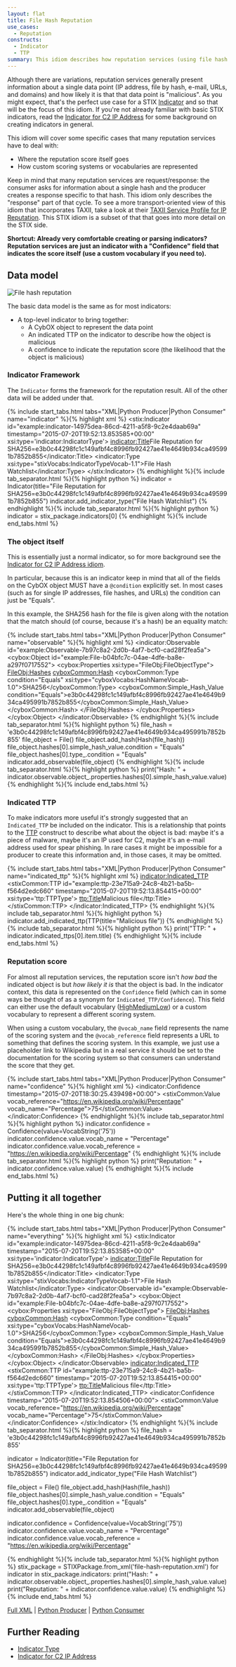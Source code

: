 ```yaml
---
layout: flat
title: File Hash Reputation
use_cases:
  - Reputation
constructs:
  - Indicator
  - TTP
summary: This idiom describes how reputation services (using file hash as an example) can be represented in STIX
---
```


Although there are variations, reputation services generally present information about a single data point (IP address, file by hash, e-mail, URLs, and domains) and how likely it is that that data point is "malicious". As you might expect, that's the perfect use case for a STIX [Indicator](/data-model/{{site.current_version}}/indicator/IndicatorType) and so that will be the focus of this idiom. If you're not already familiar with basic STIX indicators, read the [Indicator for C2 IP Address](/documentation/idioms/c2-indicator) for some background on creating indicators in general.

This idiom will cover some specific cases that many reputation services have to deal with:

- Where the reputation score itself goes
- How custom scoring systems or vocabularies are represented

Keep in mind that many reputation services are request/response: the consumer asks for information about a single hash and the producer creates a response specific to that hash. This idiom only describes the "response" part of that cycle. To see a more transport-oriented view of this idiom that incorporates TAXII, take a look at their [TAXII Service Profile for IP Reputation](http://taxiiproject.github.io/documentation/service-profiles/file-hash-rep/). This STIX idiom is a subset of that that goes into more detail on the STIX side.

**Shortcut: Already very comfortable creating or parsing indicators? Reputation services are just an indicator with a "Confidence" field that indicates the score itself (use a custom vocabulary if you need to).**

## Data model

<img src="diagram.png" alt="File hash reputation" class="aside-text" />

The basic data model is the same as for most indicators:

- A top-level indicator to bring together:
  - A CybOX object to represent the data point
  - An indicated TTP on the indicator to describe how the object is malicious
  - A confidence to indicate the reputation score (the likelihood that the object is malicious)

<div style="clear: both; width:100%"></div>

### Indicator Framework

The `Indicator` forms the framework for the reputation result. All of the other data will be added under that.

{% include start_tabs.html tabs="XML|Python Producer|Python Consumer" name="indicator" %}{% highlight xml %}
<stix:Indicator id="example:indicator-14975dea-86cd-4211-a5f8-9c2e4daab69a" timestamp="2015-07-20T19:52:13.853585+00:00" xsi:type='indicator:IndicatorType'>
    <indicator:Title>File Reputation for SHA256=e3b0c44298fc1c149afbf4c8996fb92427ae41e4649b934ca495991b7852b855</indicator:Title>
    <indicator:Type xsi:type="stixVocabs:IndicatorTypeVocab-1.1">File Hash Watchlist</indicator:Type>
</stix:Indicator>
{% endhighlight %}{% include tab_separator.html %}{% highlight python %}
indicator = Indicator(title="File Reputation for SHA256=e3b0c44298fc1c149afbf4c8996fb92427ae41e4649b934ca495991b7852b855")
indicator.add_indicator_type("File Hash Watchlist")
{% endhighlight %}{% include tab_separator.html %}{% highlight python %}
indicator = stix_package.indicators[0]
{% endhighlight %}{% include end_tabs.html %}

### The object itself

This is essentially just a normal indicator, so for more background see the [Indicator for C2 IP Address idiom](/documentation/idioms/c2-indicator/).

In particular, because this is an indicator keep in mind that all of the fields on the CybOX object MUST have a `@condition` explicitly set. In most cases (such as for single IP addresses, file hashes, and URLs) the condition can just be "Equals".

In this example, the SHA256 hash for the file is given along with the notation that the match should (of course, because it's a hash) be an equality match:

{% include start_tabs.html tabs="XML|Python Producer|Python Consumer" name="observable" %}{% highlight xml %}
<indicator:Observable id="example:Observable-7b97c8a2-2d0b-4af7-bcf0-cad28f2fea5a">
    <cybox:Object id="example:File-b04bfc7c-04ae-4dfe-ba8e-a297f0717552">
        <cybox:Properties xsi:type="FileObj:FileObjectType">
            <FileObj:Hashes>
                <cyboxCommon:Hash>
                    <cyboxCommon:Type condition="Equals" xsi:type="cyboxVocabs:HashNameVocab-1.0">SHA256</cyboxCommon:Type>
                    <cyboxCommon:Simple_Hash_Value condition="Equals">e3b0c44298fc1c149afbf4c8996fb92427ae41e4649b934ca495991b7852b855</cyboxCommon:Simple_Hash_Value>
                </cyboxCommon:Hash>
            </FileObj:Hashes>
        </cybox:Properties>
    </cybox:Object>
</indicator:Observable>
{% endhighlight %}{% include tab_separator.html %}{% highlight python %}
file_hash = 'e3b0c44298fc1c149afbf4c8996fb92427ae41e4649b934ca495991b7852b855'
file_object = File()
file_object.add_hash(Hash(file_hash))
file_object.hashes[0].simple_hash_value.condition = "Equals"
file_object.hashes[0].type_.condition = "Equals"
indicator.add_observable(file_object)
{% endhighlight %}{% include tab_separator.html %}{% highlight python %}
print("Hash: " + indicator.observable.object_.properties.hashes[0].simple_hash_value.value)
{% endhighlight %}{% include end_tabs.html %}

### Indicated TTP

To make indicators more useful it's strongly suggested that an `Indicated_TTP` be included on the indicator. This is a relationship that points to the [TTP](/data-model/{{site.current_version}}/ttp/TTPType) construct to describe what about the object is bad: maybe it's a piece of malware, maybe it's an IP used for C2, maybe it's an e-mail address used for spear phishing. In rare cases it might be impossible for a producer to create this information and, in those cases, it may be omitted.

{% include start_tabs.html tabs="XML|Python Producer|Python Consumer" name="indicated_ttp" %}{% highlight xml %}
<indicator:Indicated_TTP>
    <stixCommon:TTP id="example:ttp-23e715a9-24c8-4b21-ba5b-f564d2edc660" timestamp="2015-07-20T19:52:13.854415+00:00" xsi:type='ttp:TTPType'>
        <ttp:Title>Malicious file</ttp:Title>
    </stixCommon:TTP>
</indicator:Indicated_TTP>
{% endhighlight %}{% include tab_separator.html %}{% highlight python %}
indicator.add_indicated_ttp(TTP(title="Malicious file"))
{% endhighlight %}{% include tab_separator.html %}{% highlight python %}
print("TTP: " + indicator.indicated_ttps[0].item.title)
{% endhighlight %}{% include end_tabs.html %}

### Reputation score

For almost all reputation services, the reputation score isn't _how bad_ the indicated object is but _how likely it is_ that the object is bad. In the indicator context, this data is represented on the `Confidence` field (which can in some ways be thought of as a synonym for `Indicated_TTP/Confidence`). This field can either use the default vocabulary ([HighMediumLow](/data-model/{{site.current_version}}/stixVocabs/HighMediumLowVocab-1.0/)) or a custom vocabulary to represent a different scoring system.

When using a custom vocabulary, the `@vocab_name` field represents the name of the scoring system and the `@vocab_reference` field represents a URL to something that defines the scoring system. In this example, we just use a placeholder link to Wikipedia but in a real service it should be set to the documentation for the scoring system so that consumers can understand the score that they get.

{% include start_tabs.html tabs="XML|Python Producer|Python Consumer" name="confidence" %}{% highlight xml %}
<indicator:Confidence timestamp="2015-07-20T18:30:25.439498+00:00">
    <stixCommon:Value vocab_reference="https://en.wikipedia.org/wiki/Percentage" vocab_name="Percentage">75</stixCommon:Value>
</indicator:Confidence>
{% endhighlight %}{% include tab_separator.html %}{% highlight python %}
indicator.confidence = Confidence(value=VocabString('75'))
indicator.confidence.value.vocab_name = "Percentage"
indicator.confidence.value.vocab_reference = "https://en.wikipedia.org/wiki/Percentage"
{% endhighlight %}{% include tab_separator.html %}{% highlight python %}
print("Reputation: " + indicator.confidence.value.value)
{% endhighlight %}{% include end_tabs.html %}

## Putting it all together

Here's the whole thing in one big chunk:

{% include start_tabs.html tabs="XML|Python Producer|Python Consumer" name="everything" %}{% highlight xml %}
<stix:Indicator id="example:indicator-14975dea-86cd-4211-a5f8-9c2e4daab69a" timestamp="2015-07-20T19:52:13.853585+00:00" xsi:type='indicator:IndicatorType'>
    <indicator:Title>File Reputation for SHA256=e3b0c44298fc1c149afbf4c8996fb92427ae41e4649b934ca495991b7852b855</indicator:Title>
    <indicator:Type xsi:type="stixVocabs:IndicatorTypeVocab-1.1">File Hash Watchlist</indicator:Type>
    <indicator:Observable id="example:Observable-7b97c8a2-2d0b-4af7-bcf0-cad28f2fea5a">
        <cybox:Object id="example:File-b04bfc7c-04ae-4dfe-ba8e-a297f0717552">
            <cybox:Properties xsi:type="FileObj:FileObjectType">
                <FileObj:Hashes>
                    <cyboxCommon:Hash>
                        <cyboxCommon:Type condition="Equals" xsi:type="cyboxVocabs:HashNameVocab-1.0">SHA256</cyboxCommon:Type>
                        <cyboxCommon:Simple_Hash_Value condition="Equals">e3b0c44298fc1c149afbf4c8996fb92427ae41e4649b934ca495991b7852b855</cyboxCommon:Simple_Hash_Value>
                    </cyboxCommon:Hash>
                </FileObj:Hashes>
            </cybox:Properties>
        </cybox:Object>
    </indicator:Observable>
    <indicator:Indicated_TTP>
        <stixCommon:TTP id="example:ttp-23e715a9-24c8-4b21-ba5b-f564d2edc660" timestamp="2015-07-20T19:52:13.854415+00:00" xsi:type='ttp:TTPType'>
            <ttp:Title>Malicious file</ttp:Title>
        </stixCommon:TTP>
    </indicator:Indicated_TTP>
    <indicator:Confidence timestamp="2015-07-20T19:52:13.854506+00:00">
        <stixCommon:Value vocab_reference="https://en.wikipedia.org/wiki/Percentage" vocab_name="Percentage">75</stixCommon:Value>
    </indicator:Confidence>
</stix:Indicator>
{% endhighlight %}{% include tab_separator.html %}{% highlight python %}
file_hash = 'e3b0c44298fc1c149afbf4c8996fb92427ae41e4649b934ca495991b7852b855'

indicator = Indicator(title="File Reputation for SHA256=e3b0c44298fc1c149afbf4c8996fb92427ae41e4649b934ca495991b7852b855")
indicator.add_indicator_type("File Hash Watchlist")

file_object = File()
file_object.add_hash(Hash(file_hash))
file_object.hashes[0].simple_hash_value.condition = "Equals"
file_object.hashes[0].type_.condition = "Equals"
indicator.add_observable(file_object)

indicator.confidence = Confidence(value=VocabString('75'))
indicator.confidence.value.vocab_name = "Percentage"
indicator.confidence.value.vocab_reference = "https://en.wikipedia.org/wiki/Percentage"

{% endhighlight %}{% include tab_separator.html %}{% highlight python %}
stix_package = STIXPackage.from_xml('file-hash-reputation.xml')
for indicator in stix_package.indicators:
  print("Hash: " + indicator.observable.object_.properties.hashes[0].simple_hash_value.value)
  print("Reputation: " + indicator.confidence.value.value)
{% endhighlight %}{% include end_tabs.html %}

[Full XML](file-hash-reputation.xml) | [Python Producer](file-hash-reputation_producer.py) | [Python Consumer](file-hash-reputation_consumer.py)

## Further Reading

* [Indicator Type](/data-model/{{site.current_version}}/indicator/IndicatorType)
* [Indicator for C2 IP Address](/documentation/idioms/c2-indicator)
